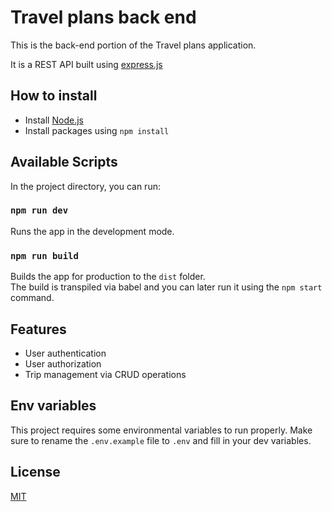 # Travel plans back end

This is the back-end portion of the Travel plans application.

It is a REST API built using [express.js](https://expressjs.com/)

## How to install

- Install [Node.js](https://nodejs.org/)
- Install packages using `npm install`

## Available Scripts

In the project directory, you can run:

### `npm run dev`

Runs the app in the development mode.<br>

### `npm run build`

Builds the app for production to the `dist` folder.<br>
The build is transpiled via babel and you can later run it using the `npm start` command.

## Features

- User authentication
- User authorization
- Trip management via CRUD operations

## Env variables

This project requires some environmental variables to run properly. Make sure to rename the `.env.example` file to `.env` and fill in your dev variables.

## License

[MIT](https://choosealicense.com/licenses/mit/)
